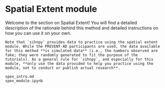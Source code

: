 # Spatial Extent module

Welcome to the section on Spatial Extent! You will find a detailed description of the rationale behind this method and detailed instructions on how you can use it on your own.

```{warning}
Note that `sihnpy` provides data to practice using the spatial extent module. While the PREVENT-AD participants are used, the data available for this method **is simulated data** (i.e., the numbers observed are fake; they were randomly generated to fit the purpose of the tutorials). As a general rule for `sihnpy`, and especially for this module, **only use the data provided to help you practice using the module, not to conduct or publish actual research**.
```

```{toctree}
spex_intro.md
spex_module.ipynb
```
